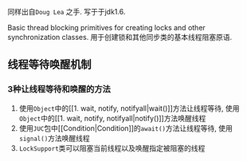 同样出自`Doug Lea` 之手. 写于于jdk1.6.

Basic thread blocking primitives for creating locks and other  synchronization classes.
用于创建锁和其他同步类的基本线程阻塞原语.

## 线程等待唤醒机制
### 3种让线程等待和唤醒的方法

1. 使用`Object`中的[[1. wait, notify, notifyall|wait()]]方法让线程等待, 使用`Object`中的[[1. wait, notify, notifyall|notify()]]方法唤醒线程
2. 使用`JUC`包中[[Condition|Condition]]的`await()`方法让线程等待, 使用`signal()`方法唤醒线程
3. `LockSupport`类可以阻塞当前线程以及唤醒指定被阻塞的线程